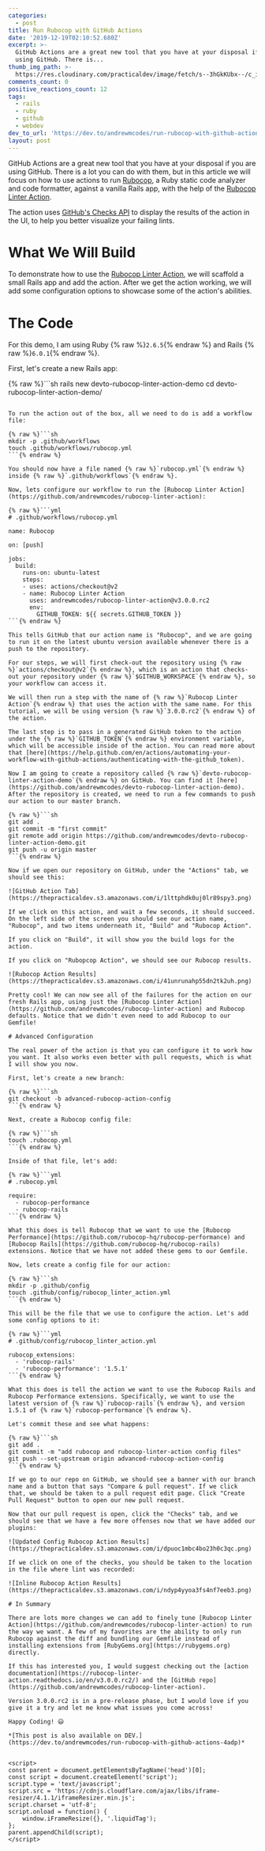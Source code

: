 ```yaml
---
categories:
  - post
title: Run Rubocop with GitHub Actions
date: '2019-12-19T02:10:52.680Z'
excerpt: >-
  GitHub Actions are a great new tool that you have at your disposal if you are
  using GitHub. There is...
thumb_img_path: >-
  https://res.cloudinary.com/practicaldev/image/fetch/s--3hGkKUbx--/c_imagga_scale,f_auto,fl_progressive,h_420,q_auto,w_1000/https://thepracticaldev.s3.amazonaws.com/i/wx4vtsd90muyfzf99smc.png
comments_count: 0
positive_reactions_count: 12
tags:
  - rails
  - ruby
  - github
  - webdev
dev_to_url: 'https://dev.to/andrewmcodes/run-rubocop-with-github-actions-4adp'
layout: post
---
```


GitHub Actions are a great new tool that you have at your disposal if you are using GitHub. There is a lot you can do with them, but in this article we will focus on how to use actions to run [Rubocop](https://github.com/rubocop-hq/rubocop), a Ruby static code analyzer and code formatter, against a vanilla Rails app, with the help of the [Rubocop Linter Action](https://github.com/andrewmcodes/rubocop-linter-action).

The action uses [GitHub's Checks API](https://developer.github.com/changes/2018-05-07-new-checks-api-public-beta/) to display the results of the action in the UI, to help you better visualize your failing lints.

# What We Will Build

To demonstrate how to use the [Rubocop Linter Action](https://github.com/andrewmcodes/rubocop-linter-action), we will scaffold a small Rails app and add the action. After we get the action working, we will add some configuration options to showcase some of the action's abilities.

# The Code

For this demo, I am using Ruby {% raw %}`2.6.5`{% endraw %} and Rails {% raw %}`6.0.1`{% endraw %}.

First, let's create a new Rails app:

{% raw %}```sh
rails new devto-rubocop-linter-action-demo
cd devto-rubocop-linter-action-demo/

````{% endraw %}

To run the action out of the box, all we need to do is add a workflow file:

{% raw %}```sh
mkdir -p .github/workflows
touch .github/workflows/rubocop.yml
```{% endraw %}

You should now have a file named {% raw %}`rubocop.yml`{% endraw %} inside {% raw %}`.github/workflows`{% endraw %}.

Now, lets configure our workflow to run the [Rubocop Linter Action](https://github.com/andrewmcodes/rubocop-linter-action):

{% raw %}```yml
# .github/workflows/rubocop.yml

name: Rubocop

on: [push]

jobs:
  build:
    runs-on: ubuntu-latest
    steps:
    - uses: actions/checkout@v2
    - name: Rubocop Linter Action
      uses: andrewmcodes/rubocop-linter-action@v3.0.0.rc2
      env:
        GITHUB_TOKEN: ${{ secrets.GITHUB_TOKEN }}
```{% endraw %}

This tells GitHub that our action name is "Rubocop", and we are going to run it on the latest ubuntu version available whenever there is a push to the repository.

For our steps, we will first check-out the repository using {% raw %}`actions/checkout@v2`{% endraw %}, which is an action that checks-out your repository under {% raw %}`$GITHUB_WORKSPACE`{% endraw %}, so your workflow can access it.

We will then run a step with the name of {% raw %}`Rubocop Linter Action`{% endraw %} that uses the action with the same name. For this tutorial, we will be using version {% raw %}`3.0.0.rc2`{% endraw %} of the action.

The last step is to pass in a generated GitHub token to the action under the {% raw %}`GITHUB_TOKEN`{% endraw %} environment variable, which will be accessible inside of the action. You can read more about that [here](https://help.github.com/en/actions/automating-your-workflow-with-github-actions/authenticating-with-the-github_token).

Now I am going to create a repository called {% raw %}`devto-rubocop-linter-action-demo`{% endraw %} on GitHub. You can find it [here](https://github.com/andrewmcodes/devto-rubocop-linter-action-demo). After the repository is created, we need to run a few commands to push our action to our master branch.

{% raw %}```sh
git add .
git commit -m "first commit"
git remote add origin https://github.com/andrewmcodes/devto-rubocop-linter-action-demo.git
git push -u origin master
```{% endraw %}

Now if we open our repository on GitHub, under the "Actions" tab, we should see this:

![GitHub Action Tab](https://thepracticaldev.s3.amazonaws.com/i/1lttphdk0uj0lr89spy3.png)

If we click on this action, and wait a few seconds, it should succeed. On the left side of the screen you should see our action name, "Rubocop", and two items underneath it, "Build" and "Rubocop Action".

If you click on "Build", it will show you the build logs for the action.

If you click on "Rubopcop Action", we should see our Rubocop results.

![Rubocop Action Results](https://thepracticaldev.s3.amazonaws.com/i/41unrunahp55dn2tk2uh.png)

Pretty cool! We can now see all of the failures for the action on our fresh Rails app, using just the [Rubocop Linter Action](https://github.com/andrewmcodes/rubocop-linter-action) and Rubocop defaults. Notice that we didn't even need to add Rubocop to our Gemfile!

# Advanced Configuration

The real power of the action is that you can configure it to work how you want. It also works even better with pull requests, which is what I will show you now.

First, let's create a new branch:

{% raw %}```sh
git checkout -b advanced-rubocop-action-config
```{% endraw %}

Next, create a Rubocop config file:

{% raw %}```sh
touch .rubocop.yml
```{% endraw %}

Inside of that file, let's add:

{% raw %}```yml
# .rubocop.yml

require:
  - rubocop-performance
  - rubocop-rails
```{% endraw %}

What this does is tell Rubocop that we want to use the [Rubocop Performance](https://github.com/rubocop-hq/rubocop-performance) and [Rubocop Rails](https://github.com/rubocop-hq/rubocop-rails) extensions. Notice that we have not added these gems to our Gemfile.

Now, lets create a config file for our action:

{% raw %}```sh
mkdir -p .github/config
touch .github/config/rubocop_linter_action.yml
```{% endraw %}

This will be the file that we use to configure the action. Let's add some config options to it:

{% raw %}```yml
# .github/config/rubocop_linter_action.yml

rubocop_extensions:
  - 'rubocop-rails'
  - 'rubocop-performance': '1.5.1'
```{% endraw %}

What this does is tell the action we want to use the Rubocop Rails and Rubocop Performance extensions. Specifically, we want to use the latest version of {% raw %}`rubocop-rails`{% endraw %}, and version 1.5.1 of {% raw %}`rubocop-performance`{% endraw %}.

Let's commit these and see what happens:

{% raw %}```sh
git add .
git commit -m "add rubocop and rubocop-linter-action config files"
git push --set-upstream origin advanced-rubocop-action-config
```{% endraw %}

If we go to our repo on GitHub, we should see a banner with our branch name and a button that says "Compare & pull request". If we click that, we should be taken to a pull request edit page. Click "Create Pull Request" button to open our new pull request.

Now that our pull request is open, click the "Checks" tab, and we should see that we have a few more offenses now that we have added our plugins:

![Updated Config Rubocop Action Results](https://thepracticaldev.s3.amazonaws.com/i/dpuoc1mbc4bo23h0c3qc.png)

If we click on one of the checks, you should be taken to the location in the file where lint was recorded:

![Inline Rubocop Action Results](https://thepracticaldev.s3.amazonaws.com/i/ndyp4yyoa3fs4nf7eeb3.png)

# In Summary

There are lots more changes we can add to finely tune [Rubocop Linter Action](https://github.com/andrewmcodes/rubocop-linter-action) to run the way we want. A few of my favorites are the ability to only run Rubocop against the diff and bundling our Gemfile instead of installing extensions from [RubyGems.org](https://rubygems.org) directly.

If this has interested you, I would suggest checking out the [action documentation](https://rubocop-linter-action.readthedocs.io/en/v3.0.0.rc2/) and the [GitHub repo](https://github.com/andrewmcodes/rubocop-linter-action).

Version 3.0.0.rc2 is in a pre-release phase, but I would love if you give it a try and let me know what issues you come across!

Happy Coding! 😃

*[This post is also available on DEV.](https://dev.to/andrewmcodes/run-rubocop-with-github-actions-4adp)*


<script>
const parent = document.getElementsByTagName('head')[0];
const script = document.createElement('script');
script.type = 'text/javascript';
script.src = 'https://cdnjs.cloudflare.com/ajax/libs/iframe-resizer/4.1.1/iframeResizer.min.js';
script.charset = 'utf-8';
script.onload = function() {
    window.iFrameResize({}, '.liquidTag');
};
parent.appendChild(script);
</script>
````
